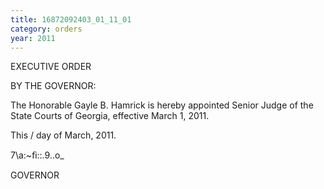 ```yaml
---
title: 16872092403_01_11_01
category: orders
year: 2011
---
```

 

EXECUTIVE ORDER

BY THE GOVERNOR:

The Honorable Gayle B. Hamrick is hereby appointed Senior
Judge of the State Courts of Georgia, effective March 1, 2011.

This / day of March, 2011.

7\a:~ﬁ::.9..o_

GOVERNOR

